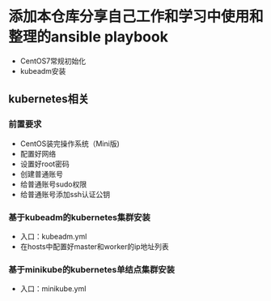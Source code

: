 # 添加本仓库分享自己工作和学习中使用和整理的ansible playbook
- CentOS7常规初始化
- kubeadm安装

## kubernetes相关
### 前置要求
- CentOS装完操作系统（Mini版)
- 配置好网络
- 设置好root密码
- 创建普通账号
- 给普通账号sudo权限
- 给普通账号添加ssh认证公钥

### 基于kubeadm的kubernetes集群安装
- 入口：kubeadm.yml
- 在hosts中配置好master和worker的ip地址列表

### 基于minikube的kubernetes单结点集群安装
- 入口：minikube.yml
